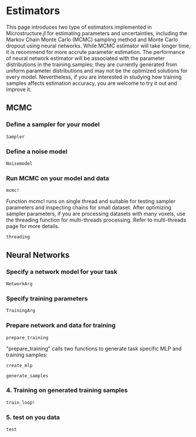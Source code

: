 # Estimators 

This page introduces two type of estimators implemented in Microstructure.jl for estimating parameters and uncertainties, including the Markov Chain Monte Carlo (MCMC) sampling method and Monte Carlo dropout using neural networks. While MCMC estimator will take longer time, it is recommend for more accrute parameter estimation. The performance of neural network estimator will be associated with the parameter distributions in the training samples; they are currently generated from uniform parameter distributions and may not be the optimized solutions for every model. Nevertheless, if you are interested in studying how training samples affects estimation accuracy, you are welcome to try it out and improve it. 

## MCMC

### Define a sampler for your model

```@docs
Sampler
```

### Define a noise model

```@docs
Noisemodel
```

### Run MCMC on your model and data

```@docs
mcmc!
```

Function mcmc! runs on single thread and suitable for testing sampler parameters and inspecting chains for small dataset. After optimizing sampler parameters, if you are processing datasets with many voxels, use the threading function for multi-threads processing. Refer to multi-threads page for more details.

```@docs
threading
```

## Neural Networks

### Specify a network model for your task

```@docs
NetworkArg
```

### Specify training parameters

```@docs
TrainingArg
```

### Prepare network and data for training

```@docs
prepare_training
```

"prepare_training" calls two functions to generate task specific MLP and training samples:

```@docs
create_mlp
```

```@docs
generate_samples
```

### 4. Training on generated training samples

```@docs
train_loop!
```

### 5. test on you data

```@docs
test
```


